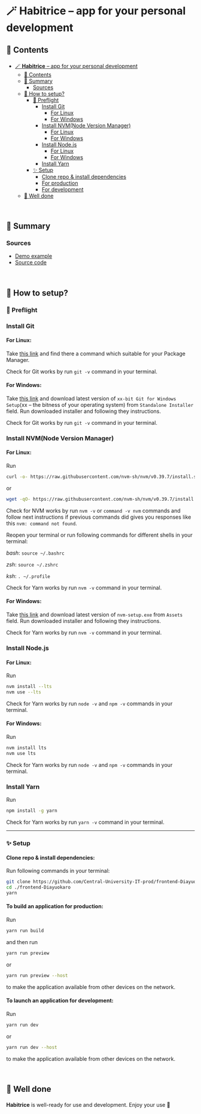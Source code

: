 # <p id="title">🪄 Habitrice – app for your personal development</p>

## <p id="contents">📖 Contents</p>

- [🪄 **Habitrice** – app for your personal development](#title)
  - [📖 Contents](#contents)
  - [🧾 Summary](#summary)
    - [Sources](#summary_sources)
  - [🔮 How to setup?](#how-to-setup)
    - [🛫 Preflight](#how-to-setup_preflight)
      - [Install Git](#how-to-setup_install-git)
        - [For Linux](#how-to-setup_install-git_for-linux)
        - [For Windows](#how-to-setup_install-git_for-windows)
      - [Install NVM(Node Version Manager)](#how-to-setup_install-nvm)
        - [For Linux](#how-to-setup_install-nvm_for-linux)
        - [For Windows](#how-to-setup_install-nvm_for-windows)
      - [Install Node.js](#how-to-setup_install-node-js)
        - [For Linux](#how-to-setup_install-node-js_for-linux)
        - [For Windows](#how-to-setup_install-node-js_for-windows)
      - [Install Yarn](#how-to-setup_install-yarn)
    - [✨ Setup](#how-to-setup_setup)
      - [Clone repo & install dependencies](#how-to-setup_setup_introduction)
      - [For production](#how-to-setup_setup_for-production)
      - [For development](#how-to-setup_setup_for-development)
  - [🥩 Well done](#well-done)

​

## <p id="summary">🧾 Summary</p>

### <p id="summary_sources">Sources</p>

- [Demo example](https://habitrice.diayuokaro.dev/)
- [Source code](https://github.com/Central-University-IT-prod/frontend-Diayuokaro)

​

## <p id="how-to-setup">🔮 How to setup?</p>

### <p id="how-to-setup_preflight">🛫 Preflight</p>

### <p id="how-to-setup_install-git">Install Git</p>

#### <p id="how-to-setup_install-git_for-linux">For Linux:</p>

Take [this link](https://git-scm.com/download/linux) and find there a command which suitable for your Package Manager.

Сheck for Git works by run `git -v` command in your terminal.

#### <p id="how-to-setup_install-git_for-windows">For Windows:</p>

Take [this link](https://git-scm.com/download/win) and download latest version of `xx-bit Git for Windows Setup`(xx – the bitness of your operating system) from `Standalone Installer` field. Run downloaded installer and following they instructions.

Сheck for Git works by run `git -v` command in your terminal.

### <p id="how-to-setup_install-nvm">Install NVM(Node Version Manager)</p>

#### <p id="how-to-setup_install-nvm_for-linux">For Linux:</p>

Run

```Bash
curl -o- https://raw.githubusercontent.com/nvm-sh/nvm/v0.39.7/install.sh | bash
```

or

```Bash
wget -qO- https://raw.githubusercontent.com/nvm-sh/nvm/v0.39.7/install.sh | bash
```

Сheck for NVM works by run `nvm -v` or `command -v nvm` commands and follow next instructions if previous commands did gives you responses like this `nvm: command not found`.

Reopen your terminal or run following commands for different shells in your terminal:

*bash*: `source ~/.bashrc`

*zsh*: `source ~/.zshrc`

*ksh*: `. ~/.profile`

Сheck for Yarn works by run `nvm -v` command in your terminal.

#### <p id="how-to-setup_install-nvm_for-windows">For Windows:</p>

Take [this link](https://github.com/coreybutler/nvm-windows/releases) and download latest version of `nvm-setup.exe` from `Assets` field. Run downloaded installer and following they instructions.

Сheck for Yarn works by run `nvm -v` command in your terminal.

### <p id="how-to-setup_install-node-js">Install Node.js</p>

#### <p id="how-to-setup_install-node-js_for-linux">For Linux:</p>

Run

```Bash
nvm install --lts
nvm use --lts
```

Сheck for Yarn works by run `node -v` and `npm -v` commands in your terminal.

#### <p id="how-to-setup_install-node-js_for-windows">For Windows:</p>

Run

```Bash
nvm install lts
nvm use lts
```

Сheck for Yarn works by run `node -v` and `npm -v` commands in your terminal.

### <p id="how-to-setup_install-yarn">Install Yarn</p>

Run

```Bash
npm install -g yarn
```

Сheck for Yarn works by run `yarn -v` command in your terminal.

---

### <p id="how-to-setup_setup">✨ Setup</p>

#### <p id="how-to-setup_setup_introduction">Clone repo & install dependencies:</p>

Run following commands in your terminal:

```Bash
git clone https://github.com/Central-University-IT-prod/frontend-Diayuokaro
cd ./frontend-Diayuokaro
yarn
```

#### <p id="how-to-setup_setup_for-production">To build an application for production:</p>

Run

```Bash
yarn run build
```

and then run

```Bash
yarn run preview
```

or

```Bash
yarn run preview --host
```

to make the application available from other devices on the network.

#### <p id="how-to-setup_setup_for-development">To launch an application for development:</p>

Run

```Bash
yarn run dev
```

or

```Bash
yarn run dev --host
```

to make the application available from other devices on the network.

​

## <p id="well-done">🥩 Well done</p>

**Habitrice** is well-ready for use and development. Enjoy your use 🤗

